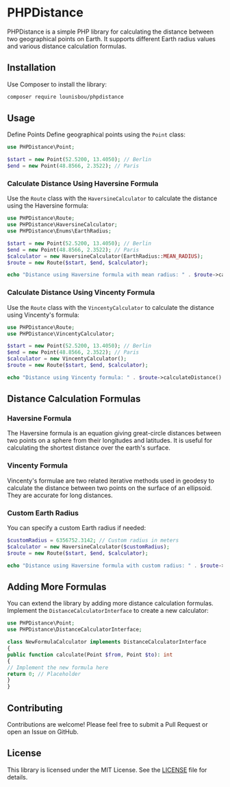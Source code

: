 # PHPDistance

PHPDistance is a simple PHP library for calculating the distance between two geographical points on Earth. It supports different Earth radius values and various distance calculation formulas.

## Installation

Use Composer to install the library:

```bash
composer require lounisbou/phpdistance
```

## Usage
Define Points
Define geographical points using the `Point` class:

```php
use PHPDistance\Point;

$start = new Point(52.5200, 13.4050); // Berlin
$end = new Point(48.8566, 2.3522); // Paris
```

### Calculate Distance Using Haversine Formula
Use the `Route` class with the `HaversineCalculator` to calculate the distance using the Haversine formula:

```php
use PHPDistance\Route;
use PHPDistance\HaversineCalculator;
use PHPDistance\Enums\EarthRadius;

$start = new Point(52.5200, 13.4050); // Berlin
$end = new Point(48.8566, 2.3522); // Paris
$calculator = new HaversineCalculator(EarthRadius::MEAN_RADIUS);
$route = new Route($start, $end, $calculator);

echo "Distance using Haversine formula with mean radius: " . $route->calculateDistance() . " meters\n";
```

### Calculate Distance Using Vincenty Formula
Use the `Route` class with the `VincentyCalculator` to calculate the distance using Vincenty's formula:

```php
use PHPDistance\Route;
use PHPDistance\VincentyCalculator;

$start = new Point(52.5200, 13.4050); // Berlin
$end = new Point(48.8566, 2.3522); // Paris
$calculator = new VincentyCalculator();
$route = new Route($start, $end, $calculator);

echo "Distance using Vincenty formula: " . $route->calculateDistance() . " meters\n";
```

## Distance Calculation Formulas

### Haversine Formula
The Haversine formula is an equation giving great-circle distances between two points on a sphere from their longitudes and latitudes. It is useful for calculating the shortest distance over the earth's surface.

### Vincenty Formula
Vincenty's formulae are two related iterative methods used in geodesy to calculate the distance between two points on the surface of an ellipsoid. They are accurate for long distances.

### Custom Earth Radius
You can specify a custom Earth radius if needed:

```php
$customRadius = 6356752.3142; // Custom radius in meters
$calculator = new HaversineCalculator($customRadius);
$route = new Route($start, $end, $calculator);

echo "Distance using Haversine formula with custom radius: " . $route->calculateDistance() . " meters\n";
```

## Adding More Formulas
You can extend the library by adding more distance calculation formulas. Implement the `DistanceCalculatorInterface` to create a new calculator:

```php
use PHPDistance\Point;
use PHPDistance\DistanceCalculatorInterface;

class NewFormulaCalculator implements DistanceCalculatorInterface
{
public function calculate(Point $from, Point $to): int
{
// Implement the new formula here
return 0; // Placeholder
}
}
```

## Contributing
Contributions are welcome! Please feel free to submit a Pull Request or open an Issue on GitHub.

## License
This library is licensed under the MIT License. See the [LICENSE](LICENSE) file for details.
